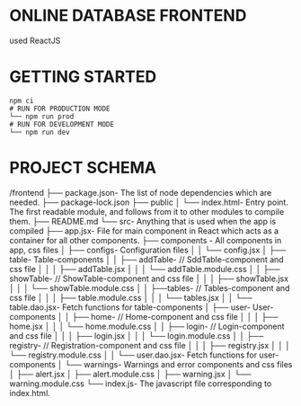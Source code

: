 # ONLINE DATABASE FRONTEND
used ReactJS

# GETTING STARTED
    npm ci
    # RUN FOR PRODUCTION MODE
    └── npm run prod
    # RUN FOR DEVELOPMENT MODE
    └── npm run dev

# PROJECT SCHEMA
/frontend
    ├── package.json- The list of node dependencies which are needed.
    ├── package-lock.json
    ├── public
    │   └── index.html- Entry point. The first readable module, and follows from it to other modules to compile them.
    ├── README.md
    └── src- Anything that is used when the app is compiled
        ├── app.jsx- File for main component in React which acts as a container for all other components.
        ├── components - All components in app, css files
        │   ├── configs- Configuration files
        │   │   └── config.jsx
        │   ├── table- Table-components
        │   │   ├── addTable- // SddTable-component and css file
        │   │   │   ├── addTable.jsx
        │   │   │   └── addTable.module.css
        │   │   ├── showTable- // ShowTable-component and css file
        │   │   │   ├── showTable.jsx
        │   │   │   └── showTable.module.css
        │   │   ├──tables- // Tables-component and css file
        │   │   │   ├── table.module.css
        │   │   │   └── tables.jsx
        │   │   └── table.dao.jsx- Fetch functions for table-components
        │   ├── user- User-components
        │   │   ├── home- // Home-component and css file
        │   │   │   ├── home.jsx
        │   │   │   └── home.module.css
        │   │   ├── login- // Login-component and css file
        │   │   │   ├── login.jsx
        │   │   │   └── login.module.css
        │   │   ├── registry- // Registration-component and css file
        │   │   │   ├── registry.jsx
        │   │   │   └── registry.module.css
        │   │   └── user.dao.jsx- Fetch functions for user-components
        │   └── warnings- Warnings and error components and css files
        │       ├── alert.jsx
        │       ├── alert.module.css
        │       ├── warning.jsx
        │       └── warning.module.css
        └── index.js- The javascript file corresponding to index.html.